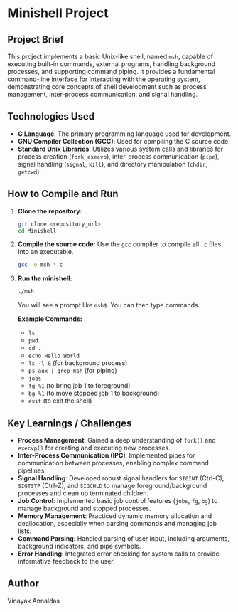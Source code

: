 # Minishell Project

## Project Brief
This project implements a basic Unix-like shell, named `msh`, capable of executing built-in commands, external programs, handling background processes, and supporting command piping. It provides a fundamental command-line interface for interacting with the operating system, demonstrating core concepts of shell development such as process management, inter-process communication, and signal handling.

## Technologies Used
*   **C Language**: The primary programming language used for development.
*   **GNU Compiler Collection (GCC)**: Used for compiling the C source code.
*   **Standard Unix Libraries**: Utilizes various system calls and libraries for process creation (`fork`, `execvp`), inter-process communication (`pipe`), signal handling (`signal`, `kill`), and directory manipulation (`chdir`, `getcwd`).

## How to Compile and Run

1.  **Clone the repository:**
    ```bash
    git clone <repository_url>
    cd Minishell
    ```

2.  **Compile the source code:**
    Use the `gcc` compiler to compile all `.c` files into an executable.
    ```bash
    gcc -o msh *.c
    ```

3.  **Run the minishell:**
    ```bash
    ./msh
    ```

    You will see a prompt like `msh$`. You can then type commands.

    **Example Commands:**
    *   `ls`
    *   `pwd`
    *   `cd ..`
    *   `echo Hello World`
    *   `ls -l &` (for background process)
    *   `ps aux | grep msh` (for piping)
    *   `jobs`
    *   `fg %1` (to bring job 1 to foreground)
    *   `bg %1` (to move stopped job 1 to background)
    *   `exit` (to exit the shell)

## Key Learnings / Challenges

*   **Process Management**: Gained a deep understanding of `fork()` and `execvp()` for creating and executing new processes.
*   **Inter-Process Communication (IPC)**: Implemented pipes for communication between processes, enabling complex command pipelines.
*   **Signal Handling**: Developed robust signal handlers for `SIGINT` (Ctrl-C), `SIGTSTP` (Ctrl-Z), and `SIGCHLD` to manage foreground/background processes and clean up terminated children.
*   **Job Control**: Implemented basic job control features (`jobs`, `fg`, `bg`) to manage background and stopped processes.
*   **Memory Management**: Practiced dynamic memory allocation and deallocation, especially when parsing commands and managing job lists.
*   **Command Parsing**: Handled parsing of user input, including arguments, background indicators, and pipe symbols.
*   **Error Handling**: Integrated error checking for system calls to provide informative feedback to the user.

## Author
Vinayak Annaldas
